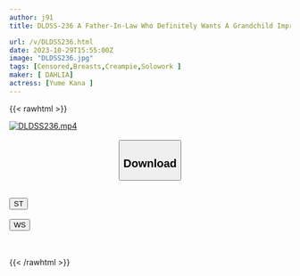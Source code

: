 ```yaml
---
author: j91
title: DLDSS-236 A Father-In-Law Who Definitely Wants A Grandchild Impregnates His Beautiful Wife And Cums Inside Him Jun Mizukawa

url: /v/DLDSS236.html
date: 2023-10-29T15:55:00Z
image: "DLDSS236.jpg"
tags: [Censored,Breasts,Creampie,Solowork ]
maker: [ DAHLIA]
actress: [Yume Kana ]
---
```



{{< rawhtml >}}

<div class="video" data-videoid="WZGP3db6OBIbdzO">
    <a href="javascript:;">
        <img src="https://my.j91.asia/v/DLDSS236.jpg" width="WIDTH" height="HEIGHT" alt="DLDSS236.mp4" loading="lazy">
    </a>
</div>

<script type="text/javascript" src="https://j91.asia/asset/on-demand-st.js"></script>

<br>
  <link rel="stylesheet" href="https://j91.asia/asset/bs5.css">
  
  <center>
  <button class="btn btn-primary" type="button" data-bs-toggle="collapse" data-bs-target=".multi-collapse" aria-expanded="false" aria-controls="multiCollapseExample1 multiCollapseExample2"><h2>Download</h2></button></center>
</p>
<div class="row">
  <div class="col">
    <div class="collapse multi-collapse" id="multiCollapseExample1">
      <div class="card card-body">
	      	      <br>
<div class="buttons">  
<a href="https://streamtape.to/v/WZGP3db6OBIbdzO"><button class="btn-hover color-3"><i class="fa fa-download"></i> ST</button></a></div>
    </div>
  </div>
</div>
  <div class="col">
    <div class="collapse multi-collapse" id="multiCollapseExample2">
      <div class="card card-body">
	      <br>
<div class="buttons">
    <a href="https://wolfstream.tv/t6h6mfyg65yg"><button class="btn-hover color-9"><i class="fa fa-download"></i> WS</button></a></div>
<br><br>
      </div>
    </div>
  </div>
</div>

{{< /rawhtml >}}